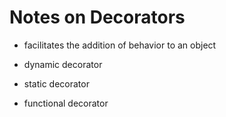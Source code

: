 # Notes on Decorators
- facilitates the addition of behavior to an object

- dynamic decorator

- static decorator

- functional decorator

